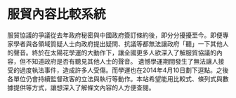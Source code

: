 服貿內容比較系統
====

服貿協議的爭議從去年政府秘密與中國政府簽訂條約後，即分分擾擾至今。即便專家學者與各領域質疑人士向政府提出疑問、抗議等都無法讓政府「聽」一下其他人的聲音。終於在太陽花學運的大動作下，讓全國更多人欲深入了解服貿協議的內容，但不知道政府是否有聽見其他人士的聲音。
遺憾學運期間發生了無法讓人接受的過度執法事件，造成許多人受傷。而學運也在2014年4月10日劃下逗點。之後各單位仍會持續監督政客的立法與執行等動作。本站希望能用比較式、條列式與數據提供等方式，讓想深入了解條文內容的人方便查閱。
